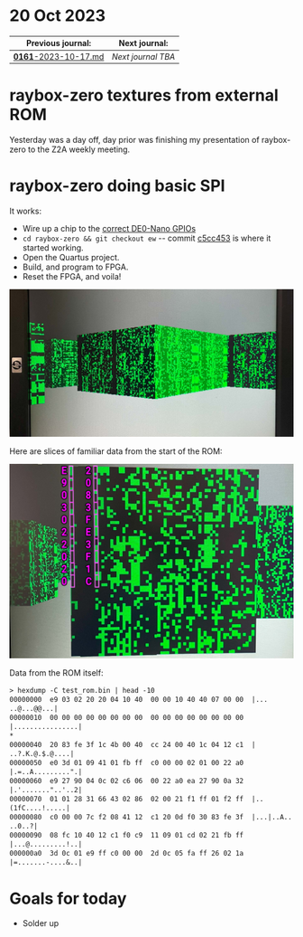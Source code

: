 # 20 Oct 2023

| Previous journal: | Next journal: |
|-|-|
| [**0161**-2023-10-17.md](./0161-2023-10-17.md) | *Next journal TBA* |

# raybox-zero textures from external ROM

Yesterday was a day off, day prior was finishing my presentation of raybox-zero to the Z2A weekly meeting.

# raybox-zero doing basic SPI

It works:

*   Wire up a chip to the [correct DE0-Nano GPIOs](https://github.com/algofoogle/raybox-zero/blob/c5cc453a553b7dd25b4c12cea8c0cc233605a211/de0nano/raybox-zero_de0nano.v#L217-L222)
*   `cd raybox-zero && git checkout ew` -- commit [c5cc453](https://github.com/algofoogle/raybox-zero/commit/c5cc453a553b7dd25b4c12cea8c0cc233605a211) is where it started working.
*   Open the Quartus project.
*   Build, and program to FPGA.
*   Reset the FPGA, and voila!

![raybox-zero basic 'texture' loading with SPI](./i/0162-green-spi.jpg)

Here are slices of familiar data from the start of the ROM:

![Wall texture showing SPI data from address 000000h](./i/0162-spi-data-on-wall.jpg)

Data from the ROM itself:

```
> hexdump -C test_rom.bin | head -10
00000000  e9 03 02 20 20 04 10 40  00 00 10 40 40 07 00 00  |...  ..@...@@...|
00000010  00 00 00 00 00 00 00 00  00 00 00 00 00 00 00 00  |................|
*
00000040  20 83 fe 3f 1c 4b 00 40  cc 24 00 40 1c 04 12 c1  | ..?.K.@.$.@....|
00000050  e0 3d 01 09 41 01 fb ff  c0 00 00 02 01 00 22 a0  |.=..A.........".|
00000060  e9 27 90 04 0c 02 c6 06  00 22 a0 ea 27 90 0a 32  |.'......."..'..2|
00000070  01 01 28 31 66 43 02 86  02 00 21 f1 ff 01 f2 ff  |..(1fC....!.....|
00000080  c0 00 00 7c f2 08 41 12  c1 20 0d f0 30 83 fe 3f  |...|..A.. ..0..?|
00000090  08 fc 10 40 12 c1 f0 c9  11 09 01 cd 02 21 fb ff  |...@.........!..|
000000a0  3d 0c 01 e9 ff c0 00 00  2d 0c 05 fa ff 26 02 1a  |=.......-....&..|
```


# Goals for today



*   Solder up 